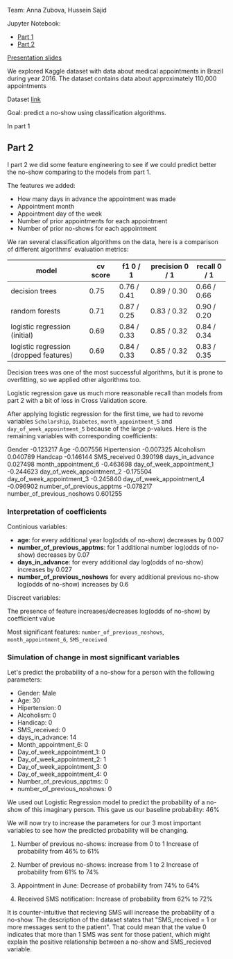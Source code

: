 Team: Anna Zubova, Hussein Sajid

Jupyter Notebook:

- [Part 1]()
- [Part 2](https://github.com/AnnaLara/mod_3_project_classification/blob/master/index_part_2.ipynb)

[Presentation slides](https://github.com/AnnaLara/mod_3_project_classification/blob/master/presentation.pdf)

We explored Kaggle dataset with data about medical appointments in Brazil during year 2016. The dataset contains data about approximately 110,000 appointments

Dataset [link](https://www.kaggle.com/joniarroba/noshowappointments)

Goal: predict a no-show using classification algorithms.

In part 1

## Part 2 

I part 2 we did some feature engineering to see if we could predict better the no-show comparing to the models from part 1.

The features we added:

- How many days in advance the appointment was made
- Appointment month
- Appointment day of the week
- Number of prior appointments for each appointment
- Number of prior no-shows for each appointment

We ran several classification algorithms on the data, here is a comparison of different algorithms' evaluation metrics:

| **model**  |  **cv score** |**f1 0 / 1**| **precision 0 / 1**  |**recall 0 / 1**   |
|---|---|---|---|---|
| decision trees  |  0.75 | 0.76 / 0.41  | 0.89 / 0.30  |  0.66 / 0.66 |
| random forests  | 0.71  | 0.87 / 0.25  | 0.83 / 0.32  |  0.90 / 0.20 |
|  logistic regression (initial) | 0.69  | 0.84 / 0.33  |  0.85 / 0.32 |  0.84 / 0.34 |
|  logistic regression (dropped features) | 0.69 | 0.84 / 0.33  |  0.85 / 0.32 |  0.83 / 0.35 |

Decision trees was one of the most successful algorithms, but it is prone to overfitting, so we applied other algorithms too.

Logistic regression gave us much more reasonable recall than models from part 2 with a bit of loss in Cross Validation score.

After applying logistic regression for the first time, we had to revome variables `Scholarship`, `Diabetes`, `month_appointment_5` and `day_of_week_appointment_5` because of the large p-values. Here is the remaining variables with corresponding coefficients:
 
Gender	-0.123217
Age	-0.007556
Hipertension	-0.007325
Alcoholism	0.040789
Handcap	-0.146144
SMS_received	0.390198
days_in_advance	0.027498
month_appointment_6	-0.463698
day_of_week_appointment_1	-0.244623
day_of_week_appointment_2	-0.175504
day_of_week_appointment_3	-0.245840
day_of_week_appointment_4	-0.096902
number_of_previous_apptms	-0.078217
number_of_previous_noshows	0.601255

### Interpretation of coefficients

Continious variables:

- **age**: for every additional year log(odds of no-show) decreases by 0.007
- **number_of_previous_apptms**: for 1 additional number log(odds of no-show) decreases by 0.07
- **days_in_advance**: for every additional day log(odds of no-show) increases by 0.027
- **number_of_previous_noshows** for every additional previous no-show log(odds of no-show) increases by 0.6

Discreet variables:

The presence of feature increases/decreases log(odds of no-show) by coefficient value

Most significant features: `number_of_previous_noshows`, `month_appointment_6`, `SMS_received` 

### Simulation of change in most significant variables

Let's predict the probability of a no-show for a person with the following parameters:

- Gender:	Male
- Age:	30
- Hipertension:	0
- Alcoholism: 	0
- Handicap:	    0
- SMS_received:	0
- days_in_advance:	14
- Month_appointment_6:  	             0
- Day_of_week_appointment_1: 	0
- Day_of_week_appointment_2: 	1
- Day_of_week_appointment_3: 	0
- Day_of_week_appointment_4: 	0
- Number_of_previous_apptms: 	0
- number_of_previous_noshows:	0

We used out Logistic Regression model to predict the probability of a no-show of this imaginary person. This gave us our baseline probability: 46%

We will now try to increase the parameters for our 3 most important variables to see how the predicted probability will be changing.

1. Number of previous no-shows:  increase from 0 to 1 
Increase of probability from 46% to 61%

2. Number of previous no-shows:  increase from 1 to 2 
Increase of probability from 61% to 74%

3. Appointment in June:
Decrease of probability from  74% to 64%

3. Received SMS notification:
Increase of probability from 62% to 72%

It is counter-intuitive that recieving SMS will increase the probability of a no-show. The description of the dataset states that "SMS_received = 1 or more messages sent to the patient". That could mean that the value 0 indicates that more than 1 SMS was sent for those patient, which might explain the positive relationship between a no-show and SMS_recieved variable.





